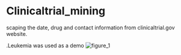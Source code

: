 # Clinicaltrial_mining
scaping the date, drug and contact information from clinicaltrial.gov website.


.Leukemia was used as a demo
![figure_1](https://cloud.githubusercontent.com/assets/19654472/24596048/193aa4ac-180a-11e7-8d22-80bf9ef6b9f3.png)

